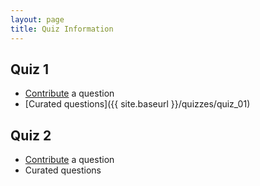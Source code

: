 ```yaml
---
layout: page
title: Quiz Information
---
```


## Quiz 1
- [Contribute](https://docs.google.com/forms/d/1UNvxtCZqBx5t1U298onEvyaaSQOtS0XZa27auoDySmc/viewform) a question
- [Curated questions]({{ site.baseurl }}/quizzes/quiz_01)

## Quiz 2
- [Contribute](https://docs.google.com/forms/d/1o-cv57PL4DFqNonCAoZBHUPqWlaQ4rReWVvHhC0REJY/viewform) a question
- Curated questions
